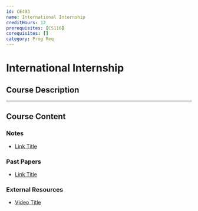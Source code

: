```yaml
---
id: CE493
name: International Internship
creditHours: 12
prerequisites: [CS116]
corequisites: []
category: Prog Req
---
```


# International Internship

## Course Description
<Description>

---

## Course Content

### Notes
- [Link Title](https://link.com)

### Past Papers
- [Link Title](https://link.com)

### External Resources
- [Video Title](https://link.com)
